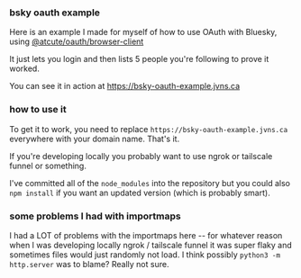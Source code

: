 ### bsky oauth example

Here is an example I made for myself of how to use OAuth with Bluesky,
using [@atcute/oauth/browser-client](https://github.com/mary-ext/atcute/tree/trunk/packages/oauth/browser-client)

It just lets you login and then lists 5 people you're following to prove it
worked.

You can see it in action at https://bsky-oauth-example.jvns.ca

### how to use it

To get it to work, you need to replace `https://bsky-oauth-example.jvns.ca`
everywhere with your domain name. That's it.

If you're developing locally you probably want to use ngrok or tailscale funnel
or something.

I've committed all of the `node_modules` into the repository but you could also
`npm install` if you want an updated version (which is probably smart).

### some problems I had with importmaps

I had a LOT of problems with the importmaps here -- for whatever reason when I
was developing locally ngrok / tailscale funnel it was super flaky and
sometimes files would just randomly not load. I think possibly `python3 -m
http.server` was to blame? Really not sure.

